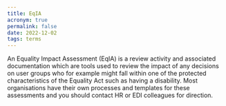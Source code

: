 ```yaml
---
title: EqIA
acronym: true
permalink: false
date: 2022-12-02
tags: terms
---
```

An Equality Impact Assessment (EqIA) is a review activity and associated documentation which are tools used to review the impact of any decisions on user groups who for example might fall within one of the protected characteristics of the Equality Act such as having a disability. Most organisations have their own processes and templates for these assessments and you should contact HR or EDI colleagues for direction.